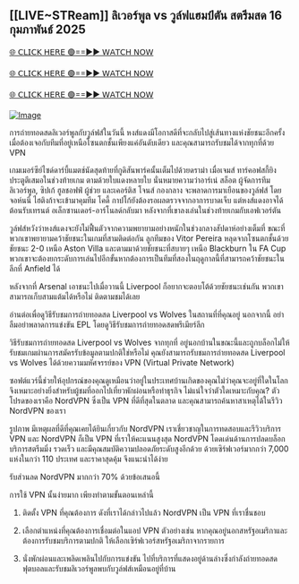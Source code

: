 ## [[LIVE~STReam]] ลิเวอร์พูล vs วูล์ฟแฮมป์ตัน สตรีมสด 16 กุมภาพันธ์ 2025


[🌐 𝖢𝖫𝖨𝖢𝖪 𝖧𝖤𝖱𝖤 🟢==►► 𝖶𝖠𝖳𝖢𝖧 𝖭𝖮𝖶](https://save-bangladesh-student.blogspot.com/2025/02/soccer.html)

[🌐 𝖢𝖫𝖨𝖢𝖪 𝖧𝖤𝖱𝖤 🟢==►► 𝖶𝖠𝖳𝖢𝖧 𝖭𝖮𝖶](https://save-bangladesh-student.blogspot.com/2025/02/soccer.html)

[🌐 𝖢𝖫𝖨𝖢𝖪 𝖧𝖤𝖱𝖤 🟢==►► 𝖶𝖠𝖳𝖢𝖧 𝖭𝖮𝖶](https://save-bangladesh-student.blogspot.com/2025/02/soccer.html)

[![Image](https://camo.githubusercontent.com/8a4f000d20f83aca3bf7ec5f350d767afa0574a8a352519fd8cfa583a6f93a33/68747470733a2f2f692e696d6775722e636f6d2f644a486b345a712e676966)](https://save-bangladesh-student.blogspot.com/2025/02/soccer.html)



การถ่ายทอดสดลิเวอร์พูลกับวูล์ฟส์ในวันนี้ หงส์แดงมีโอกาสดีที่จะกลับไปสู่เส้นทางแห่งชัยชนะอีกครั้งเมื่อต้องเจอกับทีมที่อยู่เหนือโซนตกชั้นเพียงแค่อันดับเดียว และคุณสามารถรับชมได้จากทุกที่ด้วย VPN

เกมเมอร์ซีย์ไซด์ดาร์บี้แมตช์นัดสุดท้ายที่กูดิสันพาร์คนั้นเต็มไปด้วยดราม่า เมื่อเจมส์ ทาร์คอฟสกี้ยิงประตูตีเสมอในช่วงท้ายเกม ตามด้วยใบแดงหลายใบ นั่นหมายความว่าอาร์เน่ สล็อต ผู้จัดการทีมลิเวอร์พูล, ซิปเก้ ฮูลชอฟฟ์ ผู้ช่วย และเคอร์ติส โจนส์ กองกลาง จะพลาดการมาเยือนของวูล์ฟส์ โดยจอห์นนี่ ไฮติงก้าจะเข้ามาคุมทีม โคดี้ กาปโก้ยังต้องรอผลตรวจจากอาการบาดเจ็บ แต่หงส์แดงอาจได้ต้อนรับเทรนต์ อเล็กซานเดอร์-อาร์โนลด์กลับมา หลังจากที่เขาลงเล่นในช่วงท้ายเกมกับเอฟเวอร์ตัน

วูล์ฟส์หวังว่าหงส์แดงจะยังไม่ฟื้นตัวจากความพยายามอย่างหนักในช่วงกลางสัปดาห์อย่างเต็มที่ ขณะที่พวกเขาพยายามคว้าชัยชนะในเกมที่สามติดต่อกัน ลูกทีมของ Vitor Pereira หลุดจากโซนตกชั้นด้วยชัยชนะ 2-0 เหนือ Aston Villa และตามมาด้วยชัยชนะที่สบายๆ เหนือ Blackburn ใน FA Cup พวกเขาจะต้องยกระดับการเล่นไปอีกขั้นหากต้องการเป็นทีมที่สองในฤดูกาลนี้ที่สามารถคว้าชัยชนะในลีกที่ Anfield ได้

หลังจากที่ Arsenal เอาชนะไปเมื่อวานนี้ Liverpool ก็อยากจะตอบโต้ด้วยชัยชนะเช่นกัน พวกเขาสามารถเก็บสามแต้มได้หรือไม่ ติดตามชมได้เลย

อ่านต่อเพื่อดูวิธีรับชมการถ่ายทอดสด Liverpool vs Wolves ในสถานที่ที่คุณอยู่ นอกจากนี้ อย่าลืมอย่าพลาดการแข่งขัน EPL โดยดูวิธีรับชมการถ่ายทอดสดพรีเมียร์ลีก

วิธีรับชมการถ่ายทอดสด Liverpool vs Wolves จากทุกที่
อยู่นอกบ้านในขณะนี้และถูกบล็อกไม่ให้รับชมเกมผ่านการสมัครรับข้อมูลตามปกติใช่หรือไม่ คุณยังสามารถรับชมการถ่ายทอดสด Liverpool vs Wolves ได้ด้วยความมหัศจรรย์ของ VPN (Virtual Private Network)

ซอฟต์แวร์นี้ช่วยให้อุปกรณ์ของคุณดูเหมือนว่าอยู่ในประเทศบ้านเกิดของคุณไม่ว่าคุณจะอยู่ที่ใดในโลก จึงเหมาะอย่างยิ่งสำหรับผู้ชมที่ออกไปเที่ยวพักผ่อนหรือทำธุรกิจ ไม่แน่ใจว่าตัวใดเหมาะกับคุณ? ตัวโปรดของเราคือ NordVPN ซึ่งเป็น VPN ที่ดีที่สุดในตลาด และคุณสามารถค้นหาสาเหตุได้ในรีวิว NordVPN ของเรา

รูปภาพ
มีเหตุผลที่ดีที่คุณเคยได้ยินเกี่ยวกับ NordVPN เราเชี่ยวชาญในการทดสอบและรีวิวบริการ VPN และ NordVPN ก็เป็น VPN ที่เราให้คะแนนสูงสุด NordVPN โดดเด่นด้านการปลดบล็อกบริการสตรีมมิ่ง รวดเร็ว และมีคุณสมบัติความปลอดภัยระดับสูงอีกด้วย ด้วยเซิร์ฟเวอร์มากกว่า 7,000 แห่งในกว่า 110 ประเทศ และราคาสุดคุ้ม จึงแนะนำได้ง่าย

รับส่วนลด NordVPN มากกว่า 70% ด้วยข้อเสนอนี้

การใช้ VPN นั้นง่ายมาก เพียงทำตามขั้นตอนเหล่านี้

1. ติดตั้ง VPN ที่คุณต้องการ ดังที่เราได้กล่าวไปแล้ว NordVPN เป็น VPN ที่เราชื่นชอบ

2. เลือกตำแหน่งที่คุณต้องการเชื่อมต่อในแอป VPN ตัวอย่างเช่น หากคุณอยู่นอกสหรัฐอเมริกาและต้องการรับชมบริการตามปกติ ให้เลือกเซิร์ฟเวอร์สหรัฐอเมริกาจากรายการ

3. นั่งพักผ่อนและเพลิดเพลินไปกับการแข่งขัน ไปที่บริการที่แสดงอยู่ด้านล่างซึ่งกำลังถ่ายทอดสดฟุตบอลและรับชมลิเวอร์พูลพบกับวูล์ฟส์เหมือนอยู่ที่บ้าน

